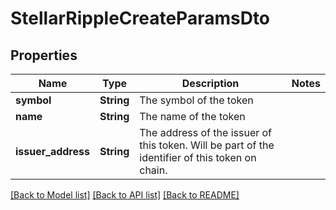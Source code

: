 # StellarRippleCreateParamsDto

## Properties

Name | Type | Description | Notes
------------ | ------------- | ------------- | -------------
**symbol** | **String** | The symbol of the token | 
**name** | **String** | The name of the token | 
**issuer_address** | **String** | The address of the issuer of this token. Will be part of the identifier of this token on chain. | 

[[Back to Model list]](../README.md#documentation-for-models) [[Back to API list]](../README.md#documentation-for-api-endpoints) [[Back to README]](../README.md)


